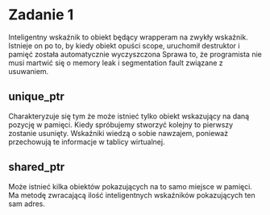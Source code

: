 # Zadanie 1

Inteligentny wskaźnik to obiekt będący wrapperam na zwykły wskaźnik.
Istnieje on po to, by kiedy obiekt opuści scope, uruchomił destruktor i pamięć została automatycznie wyczyszczona
Sprawa to, że programista nie musi martwić się o memory leak i segmentation fault związane z usuwaniem.

## unique_ptr

Charakteryzuje się tym że może istnieć tylko obiekt wskazujący na daną pozycję w pamięci.
Kiedy spróbujemy stworzyć kolejny to pierwszy zostanie usunięty. Wskaźniki wiedzą o sobie nawzajem, ponieważ przechowują te informacje w tablicy wirtualnej.

## shared_ptr

Może istnieć kilka obiektów pokazujących na to samo miejsce w pamięci. Ma metodę zwracającą ilość inteligentnych wskaźników pokazujących ten sam adres.
